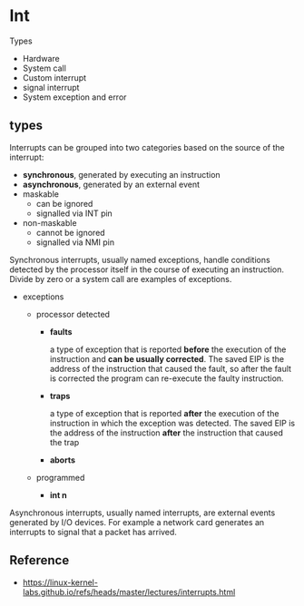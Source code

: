 # Int

Types

* Hardware 
* System call
* Custom interrupt
* signal interrupt
* System exception and error

## types

Interrupts can be grouped into two categories based on the source of the interrupt:

- **synchronous**, generated by executing an instruction
- **asynchronous**, generated by an external event
- maskable
  - can be ignored
  - signalled via INT pin
- non-maskable
  - cannot be ignored
  - signalled via NMI pin

Synchronous interrupts, usually named exceptions, handle conditions detected by the processor itself in the course of executing an instruction. Divide by zero or a system call are examples of exceptions.

* exceptions
  * processor detected

    * **faults** 

      a type of exception that is reported **before** the execution of the instruction and **can be usually corrected**. The saved EIP is the address of the instruction that caused the fault, so after the fault is corrected the program can re-execute the faulty instruction.

    * **traps**

      a type of exception that is reported **after** the execution of the instruction in which the exception was detected. The saved EIP is the address of the instruction **after** the instruction that caused the trap

    * **aborts**

  * programmed

    * **int n**

Asynchronous interrupts, usually named interrupts, are external events generated by I/O devices. For example a network card generates an interrupts to signal that a packet has arrived.



## Reference

* https://linux-kernel-labs.github.io/refs/heads/master/lectures/interrupts.html
